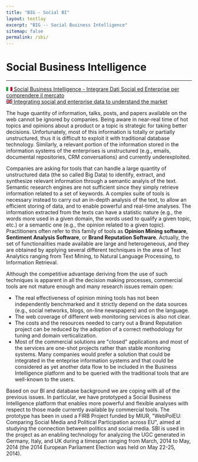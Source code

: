 ```yaml
---
title: "BIG - Social BI"
layout: textlay
excerpt: "BIG -- Social Business Intelligence"
sitemap: false
permalink: /sbi/
---
```


# Social Business Intelligence

<hr>
<div style="overflow: auto">
<!--<iframe src="//player.vimeo.com/video/76144409" width="40%" frameborder="0" style="margin: 15px; float: left" webkitallowfullscreen mozallowfullscreen allowfullscreen></iframe>
<iframe src="//player.vimeo.com/video/76414556" width="40%" frameborder="0" style="margin: 15px; float: right" webkitallowfullscreen mozallowfullscreen allowfullscreen></iframe>-->
</div>
<a href="http://vimeo.com/76144409" target="_blank"><img src="/images/projects/italy.gif" height="11px" margin="1px"> Social Business Intelligence - Integrare Dati Social ed Enterprise per comprendere il mercato</a><br>
<a href="http://vimeo.com/76414556" target="_blank"><img src="/images/projects/uk.jpg" height="11px" margin="1px"> Integrating social and enterprise data to understand the market</a>

The huge quantity of information, talks, posts, and papers available on the web cannot be ignored by companies. Being aware in near-real time of hot topics and opinions about a product or a topic is strategic for taking better decisions. Unfortunately, most of this information is totally or partially unstructured, thus it is difficult to exploit it with traditional database technology. Similarly, a relevant portion of the information stored in the information systems of the enterprises is unstructured (e.g., emails, documental repositories, CRM conversations) and currently underexploited. 

Companies are asking for tools that can handle a large quantity of unstructured data (the so called Big Data) to identify, extract, and synthesize relevant information through a semantic analyis of the text. Semantic research engines are not sufficient since they simply retrieve information related to a set of keywords. A complex suite of tools is necessary instead to carry out an in-depth analysis of the text, to allow an efficient storing of data, and to enable powerful and real-time analyses. The information extracted from the texts can have a statistic nature (e.g., the words more used in a given domain, the words used to qualify a given topic, etc.) or a semantic one (e.g., the opinion related to a given topic). Practitioners often refer to this family of tools as <B>Opinion Mining software</B>, <B>Sentiment Analysis Software</B>, or <B>Brand Reputation Software</B>. Actually, the set of functionalities made available are large and heterogeneous, and they are obtained by applying several different techniques in the area of Text Analytics ranging from Text Mining, to Natural Language Processing, to Information Retrieval. 

Although the competitive advantage deriving from the use of such techniques is apparent in all the decision making processes, commercial tools are not mature enough and many research issues remain open:
<UL>
<LI>The real effectiveness of opinion mining tools has not been independently benchmarked and it strictly depend on the data sources (e.g., social networks, blogs, on-line newspapers) and on the language. 
<LI>The web coverage of different web monitoring services is also not clear.
<LI>The costs and the resources needed to carry out a Brand Reputation project can be reduced by the adoption of a correct methodology for tuning and domain verticalization.
<LI>Most of the commercial solutions are "closed" applications and most of the services are one-shot projects rather than stable monitoring systems. Many companies would prefer a solution that could be integrated in the enteprise information systems and that could be considered as yet another data flow to be included in the Business Intelligence platform and to be queried with the traditional tools that are well-known to the users.
</UL>
Based on our BI and database background we are coping with all of the previous issues. In particular, we have prototyped a Social Business Intelligence platform that enables more powerful and flexible analyses with respect to those made currently available by commercial tools. The prototype has been in used a FIRB Project funded by MIUR, "WebPolEU: Comparing Social Media and Political Participation across EU", aimed at studying the connection between politics and social media. SBI is used in the project as an enabling technology for analyzing the UGC generated in Germany, Italy, and UK during a timespan ranging from March, 2014 to May, 2014 (the 2014 European Parliament Election was held on May 22-25, 2014).